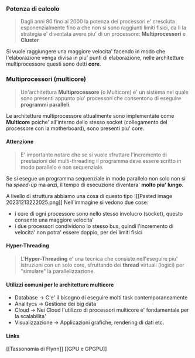 ### Potenza di calcolo
>Dagli anni 80 fino ai 2000 la potenza dei processori e' cresciuta esponenzialmente fino a che non si sono raggiunti limiti fisici, da li la strategia e' diventata avere piu' di un processore: **Multiprocessori** e **Cluster**

Si vuole raggiungere una maggiore velocita' facendo in modo che l'elaborazione venga divisa in piu' punti di elaborazione, nelle architetture multiprocessore questi sono detti **core**.

### Multiprocessori (multicore)
>Un'architettura **Multiprocessore** (o Multicore) e' un sistema nel quale sono presenti appunto piu' processori che consentono di eseguire **programmi paralleli**.

Le architetture multiprocessore attualmente sono implementate come **Multicore** poiche' all'interno dello stesso socket (collegamento del processore con la motherboard), sono presenti piu' core.
#### Attenzione
>E' importante notare che se si vuole sfruttare l'incremento di prestazioni del multi-threading il programma deve essere scritto in modo parallelo e non sequenziale. 

Se si esegue un programma sequenziale in modo parallelo non solo non si ha *speed-up* ma anzi, il tempo di esecuzione diventera' **molto piu' lungo**.

A livello di struttura abbiamo una cosa di questo tipo
![[Pasted image 20231213222025.png]]
Nell'immagine si vedono due cose: 
- i core di ogni processore sono nello stesso involucro (socket), questo consente una maggiore velocita'
- i due processori condividono lo stesso bus, quindi l'incremento di velocita' non potra' essere doppio, per dei limiti fisici

#### Hyper-Threading
>L'**Hyper-Threading** e' una tecnica che consiste nell'eseguire piu' istruzioni con un solo core, sfruttando dei **thread** virtuali (logici) per "simulare" la parallelizzazione.


#### Utilizzi comuni per le architetture multicore
- Database -> C'e' il bisogno di eseguire molti task contemporaneamente
- Analitycs -> Gestione dei big data
- Cloud -> Nei Cloud l'utilizzo di processori multicore e' fondamentale per la scalabilita'
- Visualizzazione -> Applicazioni grafiche, rendering di dati etc.
#### Links 
[[Tassonomia di Flynn]]
[[GPU e GPGPU]]